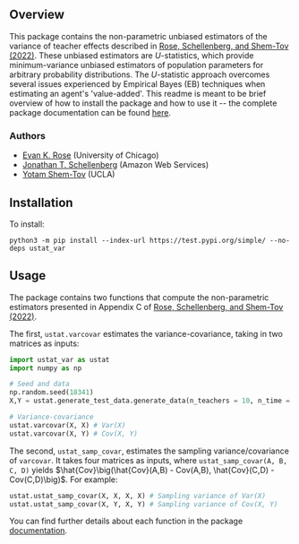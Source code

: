 ## Overview

This package contains the non-parametric unbiased estimators of the variance of teacher effects described in [Rose, Schellenberg, and Shem-Tov (2022)](https://www.nber.org/papers/w30274). These unbiased estimators are $U$-statistics, which provide minimum-variance unbiased estimators of population parameters for arbitrary probability distributions. The $U$-statistic approach overcomes several issues experienced by Empirical Bayes (EB) techniques when estimating an agent's 'value-added'.
This readme is meant to be brief overview of how to install the package and how to use it -- the complete package documentation can be found [here](https://ustat-var.readthedocs.io/en/latest/).
### Authors

-   [Evan K. Rose](https://ekrose.github.io/) (University of Chicago)
-   [Jonathan T. Schellenberg](https://sites.google.com/view/jonathanschellenberg/) (Amazon Web Services)
-   [Yotam Shem-Tov](https://yotamshemtov.github.io/) (UCLA)

## Installation

To install:

```         
python3 -m pip install --index-url https://test.pypi.org/simple/ --no-deps ustat_var
```

## Usage

The package contains two functions that compute the non-parametric estimators presented in Appendix C of [Rose, Schellenberg, and Shem-Tov (2022)](https://www.nber.org/papers/w30274).

The first, `ustat.varcovar` estimates the variance-covariance, taking in two matrices as inputs:

``` python
import ustat_var as ustat
import numpy as np

# Seed and data
np.random.seed(18341)
X,Y = ustat.generate_test_data.generate_data(n_teachers = 10, n_time = 5, n_arrays = 2, var_fixed = 1, var_noise = 1.0, cov_factor = 0.5)

# Variance-covariance
ustat.varcovar(X, X) # Var(X)
ustat.varcovar(X, Y) # Cov(X, Y)
```

The second, `ustat_samp_covar`, estimates the sampling variance/covariance of `varcovar`. It takes four matrices as inputs, where `ustat_samp_covar(A, B, C, D)` yields $\hat{Cov}\big(\hat{Cov}(A,B) - Cov(A,B), \hat{Cov}(C,D) - Cov(C,D)\big)$. For example:

``` python
ustat.ustat_samp_covar(X, X, X, X) # Sampling variance of Var(X)
ustat.ustat_samp_covar(X, Y, X, Y) # Sampling variance of Cov(X, Y)
```

You can find further details about each function in the package [documentation](https://ustat-var.readthedocs.io/en/latest/).
